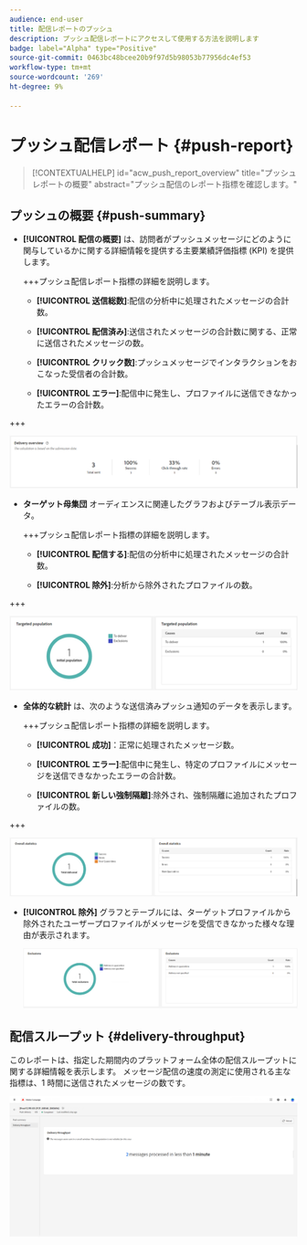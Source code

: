 ```yaml
---
audience: end-user
title: 配信レポートのプッシュ
description: プッシュ配信レポートにアクセスして使用する方法を説明します
badge: label="Alpha" type="Positive"
source-git-commit: 0463bc48bcee20b9f97d5b98053b77956dc4ef53
workflow-type: tm+mt
source-wordcount: '269'
ht-degree: 9%

---
```


# プッシュ配信レポート {#push-report}

>[!CONTEXTUALHELP]
>id="acw_push_report_overview"
>title="プッシュレポートの概要"
>abstract="プッシュ配信のレポート指標を確認します。"

## プッシュの概要 {#push-summary}

* **[!UICONTROL 配信の概要]** は、訪問者がプッシュメッセージにどのように関与しているかに関する詳細情報を提供する主要業績評価指標 (KPI) を提供します。

  +++プッシュ配信レポート指標の詳細を説明します。

   * **[!UICONTROL 送信総数]**:配信の分析中に処理されたメッセージの合計数。

   * **[!UICONTROL 配信済み]**:送信されたメッセージの合計数に関する、正常に送信されたメッセージの数。

   * **[!UICONTROL クリック数]**:プッシュメッセージでインタラクションをおこなった受信者の合計数。

   * **[!UICONTROL エラー]**:配信中に発生し、プロファイルに送信できなかったエラーの合計数。

+++

  ![](assets/reporting_push_3.png)

* **ターゲット母集団** オーディエンスに関連したグラフおよびテーブル表示データ。

  +++プッシュ配信レポート指標の詳細を説明します。

   * **[!UICONTROL 配信する]**:配信の分析中に処理されたメッセージの合計数。

   * **[!UICONTROL 除外]**:分析から除外されたプロファイルの数。

+++

  ![](assets/reporting_push_4.png)

* **全体的な統計** は、次のような送信済みプッシュ通知のデータを表示します。

  +++プッシュ配信レポート指標の詳細を説明します。

   * **[!UICONTROL 成功]**：正常に処理されたメッセージ数。

   * **[!UICONTROL エラー]**:配信中に発生し、特定のプロファイルにメッセージを送信できなかったエラーの合計数。

   * **[!UICONTROL 新しい強制隔離]**:除外され、強制隔離に追加されたプロファイルの数。

+++

  ![](assets/reporting_push_5.png)

* **[!UICONTROL 除外]** グラフとテーブルには、ターゲットプロファイルから除外されたユーザープロファイルがメッセージを受信できなかった様々な理由が表示されます。

  ![](assets/reporting_push_6.png)

## 配信スループット {#delivery-throughput}

このレポートは、指定した期間内のプラットフォーム全体の配信スループットに関する詳細情報を表示します。 メッセージ配信の速度の測定に使用される主な指標は、1 時間に送信されたメッセージの数です。

![](assets/reporting_push_2.png)
